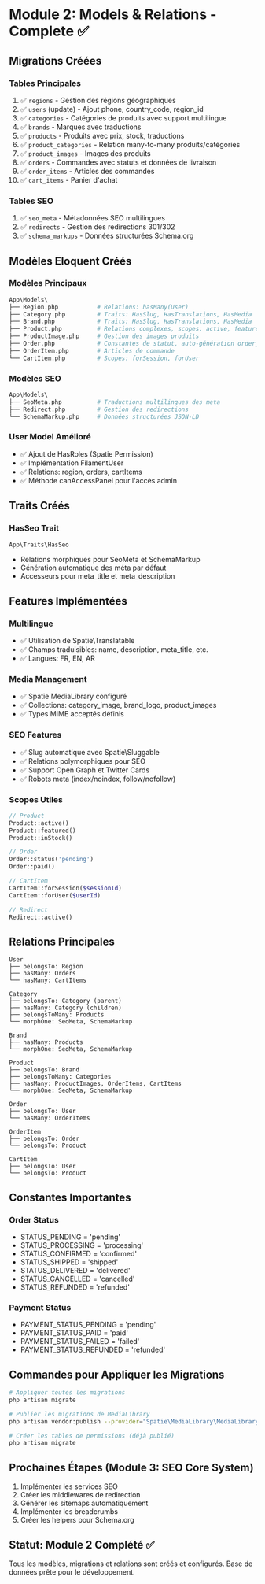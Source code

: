 # Module 2: Models & Relations - Complete ✅

## Migrations Créées

### Tables Principales
1. ✅ `regions` - Gestion des régions géographiques
2. ✅ `users` (update) - Ajout phone, country_code, region_id
3. ✅ `categories` - Catégories de produits avec support multilingue
4. ✅ `brands` - Marques avec traductions
5. ✅ `products` - Produits avec prix, stock, traductions
6. ✅ `product_categories` - Relation many-to-many produits/catégories
7. ✅ `product_images` - Images des produits
8. ✅ `orders` - Commandes avec statuts et données de livraison
9. ✅ `order_items` - Articles des commandes
10. ✅ `cart_items` - Panier d'achat

### Tables SEO
1. ✅ `seo_meta` - Métadonnées SEO multilingues
2. ✅ `redirects` - Gestion des redirections 301/302
3. ✅ `schema_markups` - Données structurées Schema.org

## Modèles Eloquent Créés

### Modèles Principaux
```php
App\Models\
├── Region.php           # Relations: hasMany(User)
├── Category.php         # Traits: HasSlug, HasTranslations, HasMedia
├── Brand.php            # Traits: HasSlug, HasTranslations, HasMedia
├── Product.php          # Relations complexes, scopes: active, featured, inStock
├── ProductImage.php     # Gestion des images produits
├── Order.php            # Constantes de statut, auto-génération order_number
├── OrderItem.php        # Articles de commande
└── CartItem.php         # Scopes: forSession, forUser
```

### Modèles SEO
```php
App\Models\
├── SeoMeta.php          # Traductions multilingues des meta
├── Redirect.php         # Gestion des redirections
└── SchemaMarkup.php     # Données structurées JSON-LD
```

### User Model Amélioré
- ✅ Ajout de HasRoles (Spatie Permission)
- ✅ Implémentation FilamentUser
- ✅ Relations: region, orders, cartItems
- ✅ Méthode canAccessPanel pour l'accès admin

## Traits Créés

### HasSeo Trait
```php
App\Traits\HasSeo
```
- Relations morphiques pour SeoMeta et SchemaMarkup
- Génération automatique des méta par défaut
- Accesseurs pour meta_title et meta_description

## Features Implémentées

### Multilingue
- ✅ Utilisation de Spatie\Translatable
- ✅ Champs traduisibles: name, description, meta_title, etc.
- ✅ Langues: FR, EN, AR

### Media Management
- ✅ Spatie MediaLibrary configuré
- ✅ Collections: category_image, brand_logo, product_images
- ✅ Types MIME acceptés définis

### SEO Features
- ✅ Slug automatique avec Spatie\Sluggable
- ✅ Relations polymorphiques pour SEO
- ✅ Support Open Graph et Twitter Cards
- ✅ Robots meta (index/noindex, follow/nofollow)

### Scopes Utiles
```php
// Product
Product::active()
Product::featured()
Product::inStock()

// Order
Order::status('pending')
Order::paid()

// CartItem
CartItem::forSession($sessionId)
CartItem::forUser($userId)

// Redirect
Redirect::active()
```

## Relations Principales

```
User
├── belongsTo: Region
├── hasMany: Orders
└── hasMany: CartItems

Category
├── belongsTo: Category (parent)
├── hasMany: Category (children)
├── belongsToMany: Products
└── morphOne: SeoMeta, SchemaMarkup

Brand
├── hasMany: Products
└── morphOne: SeoMeta, SchemaMarkup

Product
├── belongsTo: Brand
├── belongsToMany: Categories
├── hasMany: ProductImages, OrderItems, CartItems
└── morphOne: SeoMeta, SchemaMarkup

Order
├── belongsTo: User
└── hasMany: OrderItems

OrderItem
├── belongsTo: Order
└── belongsTo: Product

CartItem
├── belongsTo: User
└── belongsTo: Product
```

## Constantes Importantes

### Order Status
- STATUS_PENDING = 'pending'
- STATUS_PROCESSING = 'processing'
- STATUS_CONFIRMED = 'confirmed'
- STATUS_SHIPPED = 'shipped'
- STATUS_DELIVERED = 'delivered'
- STATUS_CANCELLED = 'cancelled'
- STATUS_REFUNDED = 'refunded'

### Payment Status
- PAYMENT_STATUS_PENDING = 'pending'
- PAYMENT_STATUS_PAID = 'paid'
- PAYMENT_STATUS_FAILED = 'failed'
- PAYMENT_STATUS_REFUNDED = 'refunded'

## Commandes pour Appliquer les Migrations

```bash
# Appliquer toutes les migrations
php artisan migrate

# Publier les migrations de MediaLibrary
php artisan vendor:publish --provider="Spatie\MediaLibrary\MediaLibraryServiceProvider" --tag="medialibrary-migrations"

# Créer les tables de permissions (déjà publié)
php artisan migrate
```

## Prochaines Étapes (Module 3: SEO Core System)

1. Implémenter les services SEO
2. Créer les middlewares de redirection
3. Générer les sitemaps automatiquement
4. Implémenter les breadcrumbs
5. Créer les helpers pour Schema.org

## Statut: Module 2 Complété ✅

Tous les modèles, migrations et relations sont créés et configurés. Base de données prête pour le développement.